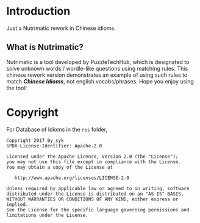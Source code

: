 # Introduction
Just a Nutrimatic rework in Chinese idioms.

## What is Nutrimatic?
Nutrimatic is a tool developed by PuzzleTechHub, which is designated to solve unknown words / wordle-like questions using matching rules. This chinese rework version demonstrates an example of using such rules to match ***Chinese Idioms***, not english vocabs/phrases. Hope you enjoy using the tool!

# Copyright
For Database of Idioms in the `res` folder,

```
Copyright 2017 By_syk
SPDX-License-Identifier: Apache-2.0

Licensed under the Apache License, Version 2.0 (the "License");
you may not use this file except in compliance with the License.
You may obtain a copy of the License at

   http://www.apache.org/licenses/LICENSE-2.0

Unless required by applicable law or agreed to in writing, software
distributed under the License is distributed on an "AS IS" BASIS,
WITHOUT WARRANTIES OR CONDITIONS OF ANY KIND, either express or implied.
See the License for the specific language governing permissions and
limitations under the License.
```
